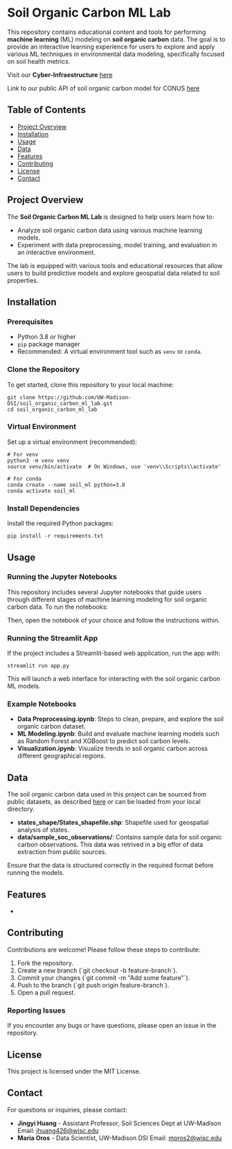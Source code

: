 # Soil Organic Carbon ML Lab

This repository contains educational content and tools for performing **machine learning** (ML) modeling on **soil organic carbon** data. The goal is to provide an interactive learning experience for users to explore and apply various ML techniques in environmental data modeling, specifically focused on soil health metrics.

Visit our **Cyber-Infraestructure** [here](https://soilorganiccarbon-ml-lab.streamlit.app/)

Link to our public API of soil organic carbon model for CONUS [here](https://connect.doit.wisc.edu/soil_organic_carbon_prediction/)


## Table of Contents

- [Project Overview](#project-overview)
- [Installation](#installation)
- [Usage](#usage)
- [Data](#data)
- [Features](#features)
- [Contributing](#contributing)
- [License](#license)
- [Contact](#contact)

## Project Overview

The **Soil Organic Carbon ML Lab** is designed to help users learn how to:
- Analyze soil organic carbon data using various machine learning models.
- Experiment with data preprocessing, model training, and evaluation in an interactive environment.

The lab is equipped with various tools and educational resources that allow users to build predictive models and explore geospatial data related to soil properties.

## Installation

### Prerequisites

- Python 3.8 or higher
- `pip` package manager
- Recommended: A virtual environment tool such as `venv` or `conda`.

### Clone the Repository

To get started, clone this repository to your local machine:

```
git clone https://github.com/UW-Madison-DSI/soil_organic_carbon_ml_lab.git
cd soil_organic_carbon_ml_lab
```

### Virtual Environment

Set up a virtual environment (recommended):

```
# For venv
python3 -m venv venv
source venv/bin/activate  # On Windows, use 'venv\\Scripts\\activate'

# For conda
conda create --name soil_ml python=3.8
conda activate soil_ml
```

### Install Dependencies

Install the required Python packages:

```
pip install -r requirements.txt
```

## Usage

### Running the Jupyter Notebooks

This repository includes several Jupyter notebooks that guide users through different stages of machine learning modeling for soil organic carbon data. To run the notebooks:


Then, open the notebook of your choice and follow the instructions within.

### Running the Streamlit App

If the project includes a Streamlit-based web application, run the app with:

```
streamlit run app.py
```

This will launch a web interface for interacting with the soil organic carbon ML models.

### Example Notebooks

- **Data Preprocessing.ipynb**: Steps to clean, prepare, and explore the soil organic carbon dataset.
- **ML Modeling.ipynb**: Build and evaluate machine learning models such as Random Forest and XGBoost to predict soil carbon levels.
- **Visualization.ipynb**: Visualize trends in soil organic carbon across different geographical regions.

## Data

The soil organic carbon data used in this project can be sourced from public datasets, as described [here](https://github.com/UW-Madison-DSI/soil_organic_carbon_ml_lab/blob/main/docs/soc_forecasting.pdf) or can be loaded from your local directory. 

- **states_shape/States_shapefile.shp**: Shapefile used for geospatial analysis of states.
- **data/sample_soc_observations/**: Contains sample data for soil organic carbon observations. This data was retrived in a big effor of data extraction from public sources.

Ensure that the data is structured correctly in the required format before running the models.

## Features

- 
## Contributing

Contributions are welcome! Please follow these steps to contribute:

1. Fork the repository.
2. Create a new branch (\`git checkout -b feature-branch\`).
3. Commit your changes (\`git commit -m "Add some feature"\`).
4. Push to the branch (\`git push origin feature-branch\`).
5. Open a pull request.

### Reporting Issues

If you encounter any bugs or have questions, please open an issue in the repository.

## License

This project is licensed under the MIT License.

## Contact

For questions or inquiries, please contact:

- **Jingyi Huang** - Assistant Professor, Soil Sciences Dept at UW-Madison
  Email: [jhuang426@wisc.edu](mailto:jhuang426@wisc.edu)
- **Maria Oros** - Data Scientist, UW-Madison DSI
  Email: [moros2@wisc.edu](mailto:moros2@wisc.edu)
